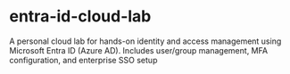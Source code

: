 # entra-id-cloud-lab
A personal cloud lab for hands-on identity and access management using Microsoft Entra ID (Azure AD). Includes user/group management, MFA configuration, and enterprise SSO setup
